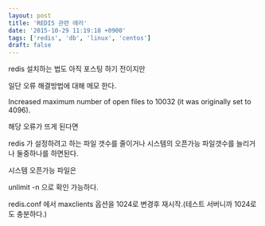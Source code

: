 ```yaml
---
layout: post
title: 'REDIS 관련 에러'
date: '2015-10-29 11:19:18 +0900'
tags: ['redis', 'db', 'linux', 'centos']
draft: false
---
```


redis 설치하는 법도 아직 포스팅 하기 전이지만

일단 오류 해결방법에 대해 메모 한다.

Increased maximum number of open files to 10032 (it was originally set to 4096).

해당 오류가 뜨게 된다면

redis 가 설정하려고 하는 파일 갯수를 줄이거나
시스템의 오픈가능 파일갯수를 늘리거나 둘중하나를 하면된다.

시스템 오픈가능 파일은

unlimit -n 으로 확인 가능하다.

redis.conf 에서 maxclients 옵션을 1024로 변경후 재시작.(테스트 서버니까 1024로도 충분하다.)
